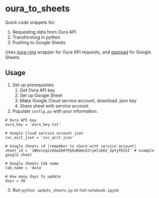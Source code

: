 # oura_to_sheets
Quick code snippets for:
1. Requesting data from Oura API
2. Transforming in python
3. Pushing to Google Sheets

Uses [oura-ring](https://github.com/hedgertronic/oura-ring) wrapper for Oura API requests, and [gspread](https://github.com/burnash/gspread) for Google Sheets.



## Usage

1. Set up prerequisites
    1. Get Oura API key
    2. Set up Google Sheet
    3.  Make Google Cloud service account, download .json key
    4.  Share sheet with service account
2.  Populate `config.py` with your information.

```
# Oura API key
oura_key = 'oura_key.txt'

# Google Cloud service account json
svc_acct_json = 'svc_acct.json'

# Google Sheets id (remember to share with service account)
sheet_id = '1WHzvsg2zmGwZm0YPpOuKQmvXJryml16HJ_ZpYyTKI5I' # example google sheet

# Google Sheets tab name
tab_name = 'data'

# How many days to update
days = 30
```

3. Run `python update_sheets.py` or run `notebook.ipynb`
